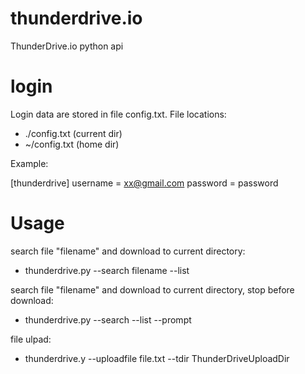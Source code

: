 # thunderdrive.io
ThunderDrive.io python api

# login

Login data are stored in file config.txt.
File locations:
- ./config.txt (current dir)
- ~/config.txt (home dir)

Example:

[thunderdrive]
username = xx@gmail.com
password = password

# Usage

search file "filename" and download to current directory:
 - thunderdrive.py --search filename --list

search file "filename" and download to current directory, stop before download:
 - thunderdrive.py --search --list --prompt

file ulpad:
- thunderdrive.y --uploadfile file.txt --tdir ThunderDriveUploadDir
